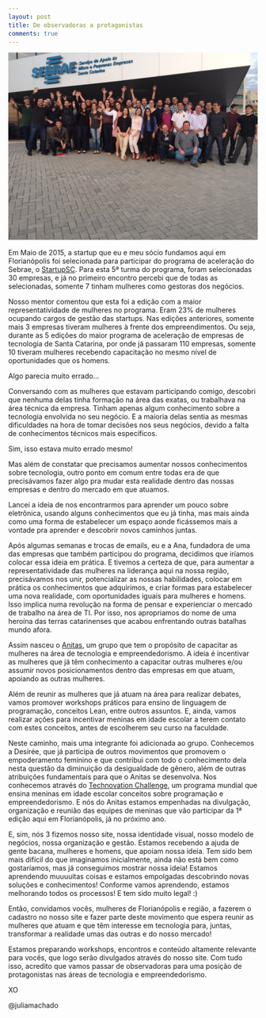 ```yaml
---
layout: post
title: De observadoras a protagonistas
comments: true
---
```


![5ª Turma Startup SC](/images/startup-sc.jpg "5ª Turma Startup SC")


Em Maio de 2015, a startup que eu e meu sócio fundamos aqui em Florianópolis foi selecionada para participar do programa de aceleração do Sebrae, o [StartupSC](http://www.startupsc.com.br/). Para esta 5ª turma do programa, foram selecionadas 30 empresas, e já no primeiro encontro percebi que de todas as selecionadas, somente 7 tinham mulheres como gestoras dos negócios. 


Nosso mentor comentou que esta foi a edição com a maior representatividade de mulheres no programa. Eram 23% de mulheres ocupando cargos de gestão das startups. Nas edições anteriores, somente mais 3 empresas tiveram mulheres à frente dos empreendimentos.
Ou seja, durante as 5 edições do maior programa de aceleração de empresas de tecnologia de Santa Catarina, por onde já passaram 110 empresas, somente 10 tiveram mulheres recebendo capacitação no mesmo nível de oportunidades que os homens.


Algo parecia muito errado...


<!--resumo-->


Conversando com as mulheres que estavam participando comigo, descobri que nenhuma delas tinha formação na área das exatas, ou trabalhava na área técnica da empresa. Tinham apenas algum conhecimento sobre a tecnologia envolvida no seu negócio. E a maioria delas sentia as mesmas dificuldades na hora de tomar decisões nos seus negócios, devido a falta de conhecimentos técnicos mais específicos.


Sim, isso estava muito errado mesmo!


Mas além de constatar que precisamos aumentar nossos conhecimentos sobre tecnologia, outro ponto em comum entre todas era de que precisávamos fazer algo pra mudar esta realidade dentro das nossas empresas e dentro do mercado em que atuamos.


Lancei a ideia de nos encontrarmos para aprender um pouco sobre eletrônica, usando alguns conhecimentos que eu já tinha, mas mais ainda como uma forma de estabelecer um espaço aonde ficássemos mais a vontade pra aprender e descobrir novos caminhos juntas.


Após algumas semanas e trocas de emails, eu e a Ana, fundadora de uma das empresas que também participou do programa, decidimos que iríamos colocar essa ideia em prática. E tivemos a certeza de que, para aumentar a representatividade das mulheres na liderança aqui na nossa região, precisávamos nos unir, potencializar as nossas habilidades, colocar em prática os conhecimentos que adquirimos, e criar formas para estabelecer uma nova realidade, com oportunidades iguais para mulheres e homens. Isso implica numa revolução na forma de pensar e experienciar o mercado de trabalho na área de TI. Por isso, nos apropriamos do nome de uma heroína das terras catarinenses que acabou enfrentando outras batalhas mundo afora. 


Assim nasceu o [Anitas](http://anitas.com.br), um grupo que tem o propósito de capacitar as mulheres na área de tecnologia e empreendedorismo. A ideia é incentivar as mulheres que já têm conhecimento a capacitar outras mulheres e/ou assumir novos posicionamentos dentro das empresas em que atuam, apoiando as outras mulheres.


Além de reunir as mulheres que já atuam na área para realizar debates, vamos promover workshops práticos para ensino de linguagem de programação, conceitos Lean, entre outros assuntos. E, ainda, vamos realizar ações para incentivar meninas em idade escolar a terem contato com estes conceitos, antes de escolherem seu curso na faculdade.


Neste caminho, mais uma integrante foi adicionada ao grupo. Conhecemos a Desirée, que já participa de outros movimentos que promovem o empoderamento feminino e que contribui com todo o conhecimento dela nesta questão da diminuição da desigualdade de gênero, além de outras atribuições fundamentais para que o Anitas se desenvolva. Nos conhecemos através do [Technovation Challenge](http://www.technovationchallenge.org/brasil), um programa mundial que ensina meninas em idade escolar conceitos sobre programação e empreendedorismo. E nós do Anitas estamos empenhadas na divulgação, organização e reunião das equipes de meninas que vão participar da 1ª edição aqui em Florianópolis, já no próximo ano. 


E, sim, nós 3 fizemos nosso site, nossa identidade visual, nosso modelo de negócios, nossa organização e gestão. Estamos recebendo a ajuda de gente bacana, mulheres e homens, que apoiam nossa ideia. Tem sido bem mais difícil do que imaginamos inicialmente, ainda não está bem como gostaríamos, mas já conseguimos mostrar nossa ideia! Estamos aprendendo muuuuitas coisas e estamos empolgadas descobrindo novas soluções e conhecimentos! Conforme vamos aprendendo, estamos melhorando todos os processos! E tem sido muito legal! :)


Então, convidamos vocês, mulheres de Florianópolis e região, a fazerem o cadastro no nosso site e fazer parte deste movimento que espera reunir as mulheres que atuam e que têm interesse em tecnologia para, juntas, transformar a realidade umas das outras e do nosso mercado!


Estamos preparando workshops, encontros e conteúdo altamente relevante para vocês, que logo serão divulgados através do nosso site. Com tudo isso, acredito que vamos passar de observadoras para uma posição de protagonistas nas áreas de tecnologia e empreendedorismo.


XO


@juliamachado 
